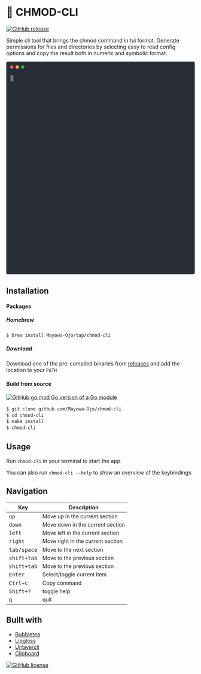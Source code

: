 # :white_square_button: CHMOD-CLI
[![GitHub release](https://img.shields.io/github/release/Naereen/StrapDown.js.svg)](https://GitHub.com/Mayowa-Ojo/chmod-cli/releases/)


Simple cli tool that brings the chmod command in tui format. Generate permissions for files and directories by selecting easy to read config options and copy the result both in numeric and symbolic format.

<p align="center">
   <img width="600" src="docs/cast.svg">
</p>

## Installation
#### Packages

##### Homebrew
```sh
$ brew install Mayowa-Ojo/tap/chmod-cli
```

##### Download
Download one of the pre-compiled binaries from [releases](https://github.com/Mayowa-Ojo/chmod-cli/releases) and add the location to your `PATH`

#### Build from source
[![GitHub go.mod Go version of a Go module](https://img.shields.io/github/go-mod/go-version/gomods/athens.svg)](https://github.com/gomods/athens)

```sh
$ git clone github.com/Mayowa-Ojo/chmod-cli
$ cd chmod-cli
$ make install
$ chmod-cli
```

## Usage
Run `chmod-cli` in your terminal to start the app.

You can also run `chmod-cli --help` to show an overview of the keybindings

## Navigation
| Key                      | Description                            |
| -----------------------  | -------------------------------------- |
| <kbd> up </kbd>          | Move up in the current section         |
| <kbd> down </kbd>        | Move down in the current section       |
| <kbd> left </kbd>        | Move left in the current section       |
| <kbd> right </kbd>       | Move right in the current section      |
| <kbd> tab/space </kbd>   | Move to the next section               |
| <kbd> shift+tab </kbd>   | Move to the previous section           |
| <kbd> shift+tab </kbd>   | Move to the previous section           |
| <kbd> Enter </kbd>       | Select/toggle current item             |
| <kbd> Ctrl+c </kbd>      | Copy command                           |
| <kbd> Shift+? </kbd>     | toggle help                            |
| <kbd> q </kbd>           | quit                                   |

## Built with
- [Bubbletea](https://github.com/charmbracelet/bubbletea)
- [Lipgloss](https://github.com/charmbracelet/lipgloss)
- [Urfave/cli](https://github.com/urfave/cli/v2)
- [Clipboard](https://github.com/atotto/clipboard)

[![GitHub license](https://img.shields.io/github/license/Naereen/StrapDown.js.svg)](https://github.com/Naereen/StrapDown.js/blob/master/LICENSE)
